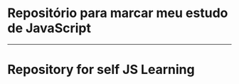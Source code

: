 # **Repositório para marcar meu estudo de JavaScript**

---

# **Repository for self JS Learning**

